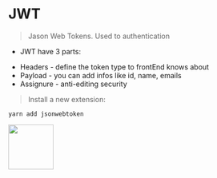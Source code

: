 # JWT

> Jason Web Tokens. Used to authentication

- JWT have 3 parts:

* Headers - define the token type to frontEnd knows about
* Payload - you can add infos like id, name, emails
* Assignure - anti-editing security

> Install a new extension:

```shell
yarn add jsonwebtoken
```

<a href="README.md"><img src="https://encrypted-tbn0.gstatic.com/images?q=tbn:ANd9GcSJNVZV7wCi99hzuk8g0M21gtKq9bUCEUEhMIsYjYT3HqcoeDx1PA" width="90"></a>
